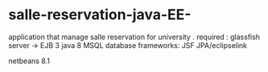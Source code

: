 # salle-reservation-java-EE-
application that manage salle reservation for university .
required : 
          glassfish server -> EJB 3
          java 8
          MSQL database
frameworks:
          JSF
          JPA/eclipselink

netbeans  8.1

